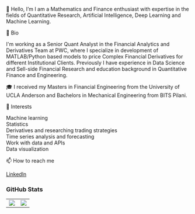 👋 Hello, I’m I am a Mathematics and Finance enthusiast with expertise in the fields of Quantitative Research, Artificial Intelligence, Deep Learning and Machine Learning.

 👀 Bio

I'm working as a Senior Quant Analyst in the Financial Analytics and Derivatives Team at PWC, where I specialize in development of MATLAB/Python based models to price Complex 
Financial Derivatives for different Institutional Clients. Previously I have experience in Data Science and Sell-side Financial Research and education background in Quantitative 
Finance and Engineering.

🎓 I received my Masters in Financial Engineering from the University of UCLA Anderson and Bachelors in Mechanical Engineering from BITS Pilani.

🌱 Interests

Machine learning <br />
Statistics <br />
Derivatives and researching trading strategies <br />
Time series analysis and forecasting <br />
Work with data and APIs <br />
Data visualization <br />


📫 How to reach me
 
[Linkedln](https://www.linkedin.com/in/nakul-thakare/)

### GitHub Stats

<table class="center" style="width:100%;">
  <tr>
    <td align="center">
  <img align="center" src="https://github-readme-stats.vercel.app/api?username=nakul815&count_private=true&show_icons=true&theme=onedark&hide_border=true" />
    </td>
    <td align="center">
  <img align="center" src="https://github-readme-stats.vercel.app/api/top-langs/?username=nakul815&langs_count=10&layout=compact&theme=onedark&hide_border=true" />
</td>
  </tr>
</table>


<!---
nakul815/nakul815 is a ✨ special ✨ repository because its `README.md` (this file) appears on your GitHub profile.
You can click the Preview link to take a look at your changes.
--->
